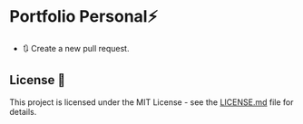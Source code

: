 #  Portfolio Personal⚡️ 

- 🔃 Create a new pull request.

## License 📄
This project is licensed under the MIT License - see the [LICENSE.md](./LICENSE) file for details.
